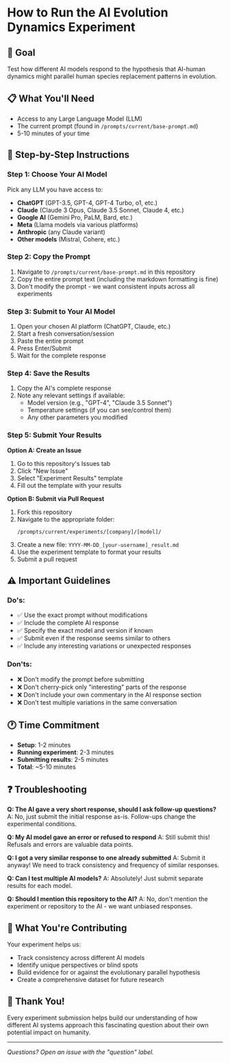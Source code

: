 # How to Run the AI Evolution Dynamics Experiment

## 🎯 Goal
Test how different AI models respond to the hypothesis that AI-human dynamics might parallel human species replacement patterns in evolution.

## 📋 What You'll Need
- Access to any Large Language Model (LLM)
- The current prompt (found in `/prompts/current/base-prompt.md`)
- 5-10 minutes of your time

## 🚀 Step-by-Step Instructions

### Step 1: Choose Your AI Model
Pick any LLM you have access to:
- **ChatGPT** (GPT-3.5, GPT-4, GPT-4 Turbo, o1, etc.)
- **Claude** (Claude 3 Opus, Claude 3.5 Sonnet, Claude 4, etc.)
- **Google AI** (Gemini Pro, PaLM, Bard, etc.)
- **Meta** (Llama models via various platforms)
- **Anthropic** (any Claude variant)
- **Other models** (Mistral, Cohere, etc.)

### Step 2: Copy the Prompt
1. Navigate to `/prompts/current/base-prompt.md` in this repository
2. Copy the entire prompt text (including the markdown formatting is fine)
3. Don't modify the prompt - we want consistent inputs across all experiments

### Step 3: Submit to Your AI Model
1. Open your chosen AI platform (ChatGPT, Claude, etc.)
2. Start a fresh conversation/session
3. Paste the entire prompt
4. Press Enter/Submit
5. Wait for the complete response

### Step 4: Save the Results
1. Copy the AI's complete response
2. Note any relevant settings if available:
   - Model version (e.g., "GPT-4", "Claude 3.5 Sonnet")
   - Temperature settings (if you can see/control them)
   - Any other parameters you modified

### Step 5: Submit Your Results
**Option A: Create an Issue**
1. Go to this repository's Issues tab
2. Click "New Issue"
3. Select "Experiment Results" template
4. Fill out the template with your results

**Option B: Submit via Pull Request**
1. Fork this repository
2. Navigate to the appropriate folder:
   ```
   /prompts/current/experiments/[company]/[model]/
   ```
3. Create a new file: `YYYY-MM-DD_[your-username]_result.md`
4. Use the experiment template to format your results
5. Submit a pull request

## ⚠️ Important Guidelines

### Do's:
- ✅ Use the exact prompt without modifications
- ✅ Include the complete AI response
- ✅ Specify the exact model and version if known
- ✅ Submit even if the response seems similar to others
- ✅ Include any interesting variations or unexpected responses

### Don'ts:
- ❌ Don't modify the prompt before submitting
- ❌ Don't cherry-pick only "interesting" parts of the response
- ❌ Don't include your own commentary in the AI response section
- ❌ Don't test multiple variations in the same conversation

## 🕐 Time Commitment
- **Setup**: 1-2 minutes
- **Running experiment**: 2-3 minutes  
- **Submitting results**: 2-5 minutes
- **Total**: ~5-10 minutes

## ❓ Troubleshooting

**Q: The AI gave a very short response, should I ask follow-up questions?**
A: No, just submit the initial response as-is. Follow-ups change the experimental conditions.

**Q: My AI model gave an error or refused to respond**
A: Still submit this! Refusals and errors are valuable data points.

**Q: I got a very similar response to one already submitted**
A: Submit it anyway! We need to track consistency and frequency of similar responses.

**Q: Can I test multiple AI models?**
A: Absolutely! Just submit separate results for each model.

**Q: Should I mention this repository to the AI?**
A: No, don't mention the experiment or repository to the AI - we want unbiased responses.

## 🎁 What You're Contributing
Your experiment helps us:
- Track consistency across different AI models
- Identify unique perspectives or blind spots
- Build evidence for or against the evolutionary parallel hypothesis
- Create a comprehensive dataset for future research

## 🙏 Thank You!
Every experiment submission helps build our understanding of how different AI systems approach this fascinating question about their own potential impact on humanity.

---

*Questions? Open an issue with the "question" label.*